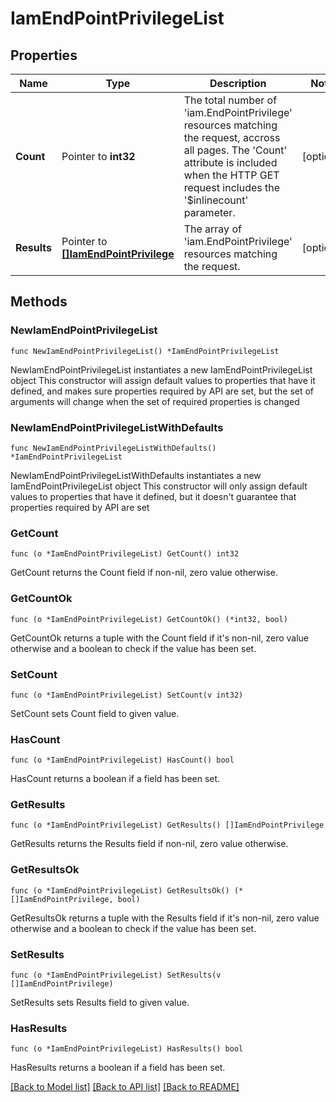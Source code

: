 # IamEndPointPrivilegeList

## Properties

Name | Type | Description | Notes
------------ | ------------- | ------------- | -------------
**Count** | Pointer to **int32** | The total number of &#39;iam.EndPointPrivilege&#39; resources matching the request, accross all pages. The &#39;Count&#39; attribute is included when the HTTP GET request includes the &#39;$inlinecount&#39; parameter. | [optional] 
**Results** | Pointer to [**[]IamEndPointPrivilege**](iam.EndPointPrivilege.md) | The array of &#39;iam.EndPointPrivilege&#39; resources matching the request. | [optional] 

## Methods

### NewIamEndPointPrivilegeList

`func NewIamEndPointPrivilegeList() *IamEndPointPrivilegeList`

NewIamEndPointPrivilegeList instantiates a new IamEndPointPrivilegeList object
This constructor will assign default values to properties that have it defined,
and makes sure properties required by API are set, but the set of arguments
will change when the set of required properties is changed

### NewIamEndPointPrivilegeListWithDefaults

`func NewIamEndPointPrivilegeListWithDefaults() *IamEndPointPrivilegeList`

NewIamEndPointPrivilegeListWithDefaults instantiates a new IamEndPointPrivilegeList object
This constructor will only assign default values to properties that have it defined,
but it doesn't guarantee that properties required by API are set

### GetCount

`func (o *IamEndPointPrivilegeList) GetCount() int32`

GetCount returns the Count field if non-nil, zero value otherwise.

### GetCountOk

`func (o *IamEndPointPrivilegeList) GetCountOk() (*int32, bool)`

GetCountOk returns a tuple with the Count field if it's non-nil, zero value otherwise
and a boolean to check if the value has been set.

### SetCount

`func (o *IamEndPointPrivilegeList) SetCount(v int32)`

SetCount sets Count field to given value.

### HasCount

`func (o *IamEndPointPrivilegeList) HasCount() bool`

HasCount returns a boolean if a field has been set.

### GetResults

`func (o *IamEndPointPrivilegeList) GetResults() []IamEndPointPrivilege`

GetResults returns the Results field if non-nil, zero value otherwise.

### GetResultsOk

`func (o *IamEndPointPrivilegeList) GetResultsOk() (*[]IamEndPointPrivilege, bool)`

GetResultsOk returns a tuple with the Results field if it's non-nil, zero value otherwise
and a boolean to check if the value has been set.

### SetResults

`func (o *IamEndPointPrivilegeList) SetResults(v []IamEndPointPrivilege)`

SetResults sets Results field to given value.

### HasResults

`func (o *IamEndPointPrivilegeList) HasResults() bool`

HasResults returns a boolean if a field has been set.


[[Back to Model list]](../README.md#documentation-for-models) [[Back to API list]](../README.md#documentation-for-api-endpoints) [[Back to README]](../README.md)


